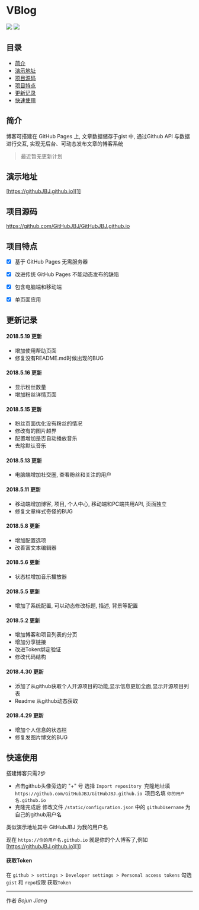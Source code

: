 # VBlog
![](https://img.shields.io/github/languages/top/githubJBJ/VBlog.svg?style=flat)
![](https://img.shields.io/github/stars/githubJBJ/VBlog.svg?style=social)

## 目录
- [简介](#简介)
- [演示地址](#演示地址)
- [项目源码](#项目源码)
- [项目特点](#项目特点)
- [更新记录](#更新记录)
- [快速使用](#快速使用)

## 简介

博客可搭建在 GitHub Pages 上,
文章数据储存于gist 中, 通过Github API 与数据进行交互, 实现无后台、可动态发布文章的博客系统

> 最近暂无更新计划


## 演示地址
[https://githubJBJ.github.io][1]

## 项目源码
https://github.com/GitHubJBJ/GitHubJBJ.github.io

## 项目特点

- [x] 基于 GitHub Pages 无需服务器
- [x] 改进传统 GitHub Pages 不能动态发布的缺陷
- [x] 包含电脑端和移动端
- [x] 单页面应用


## 更新记录

#### 2018.5.19 更新
- 增加使用帮助页面
- 修复没有README.md时候出现的BUG

#### 2018.5.16 更新
- 显示粉丝数量
- 增加粉丝详情页面

#### 2018.5.15 更新
- 粉丝页面优化没有粉丝的情况
- 修改有的图片越界
- 配置增加是否自动播放音乐
- 去除默认音乐

#### 2018.5.13 更新
- 电脑端增加社交圈, 查看粉丝和关注的用户

#### 2018.5.11 更新
- 移动端增加博客, 项目, 个人中心, 移动端和PC端共用API, 页面独立 
- 修复文章样式奇怪的BUG

#### 2018.5.8 更新
- 增加配置选项
- 改善富文本编辑器

#### 2018.5.6 更新
- 状态栏增加音乐播放器

#### 2018.5.5 更新
- 增加了系统配置, 可以动态修改标题, 描述, 背景等配置 

#### 2018.5.2 更新
- 增加博客和项目列表的分页 
- 增加分享链接 
- 改进Token绑定验证 
- 修改代码结构 

#### 2018.4.30 更新
- 添加了从github获取个人开源项目的功能,显示信息更加全面,显示开源项目列表
- Readme 从github动态获取

#### 2018.4.29 更新
- 增加个人信息的状态栏
- 修复发图片博文的BUG 



## 快速使用
搭建博客只需2步
- 点击github头像旁边的 "+" 号 选择 ```Import repository ```克隆地址填 ```https://github.com/GitHubJBJ/GitHubJBJ.github.io ```项目名填 ```你的用户名.github.io ```
- 克隆完成后 修改文件 ```/static/configuration.json``` 中的 ```githubUsername``` 为自己的github用户名


类似演示地址其中 GitHubJBJ 为我的用户名


现在 ```https://你的用户名.github.io``` 就是你的个人博客了,例如[https://githubJBJ.github.io][1]



#### 获取Token

在 ```github > settings > Developer settings > Personal access tokens```  勾选```gist``` 和 ```repo```权限 获取```Token```

------


作者 *Bojun Jiang*



[1]: https://githubJBJ.github.io
[2]: https://github.com/githubJBJ/githubJBJ.github.io
